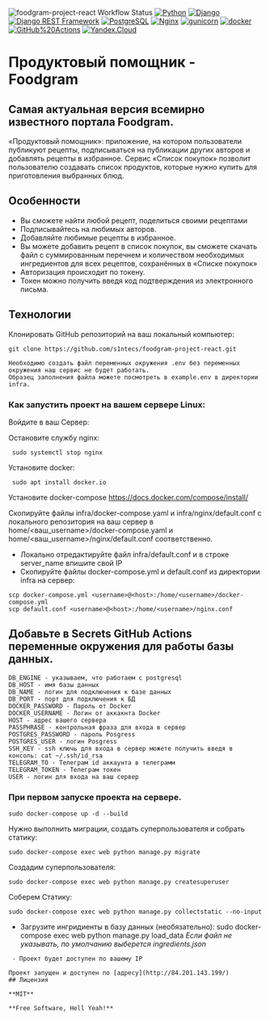 ![foodgram-project-react Workflow Status](https://github.com/s1ntecs/foodgram-project-react/actions/workflows/main.yml/badge.svg?branch=master&event=push)
[![Python](https://img.shields.io/badge/-Python-464646?style=flat-square&logo=Python)](https://www.python.org/)
[![Django](https://img.shields.io/badge/-Django-464646?style=flat-square&logo=Django)](https://www.djangoproject.com/)
[![Django REST Framework](https://img.shields.io/badge/-Django%20REST%20Framework-464646?style=flat-square&logo=Django%20REST%20Framework)](https://www.django-rest-framework.org/)
[![PostgreSQL](https://img.shields.io/badge/-PostgreSQL-464646?style=flat-square&logo=PostgreSQL)](https://www.postgresql.org/)
[![Nginx](https://img.shields.io/badge/-NGINX-464646?style=flat-square&logo=NGINX)](https://nginx.org/ru/)
[![gunicorn](https://img.shields.io/badge/-gunicorn-464646?style=flat-square&logo=gunicorn)](https://gunicorn.org/)
[![docker](https://img.shields.io/badge/-Docker-464646?style=flat-square&logo=docker)](https://www.docker.com/)
[![GitHub%20Actions](https://img.shields.io/badge/-GitHub%20Actions-464646?style=flat-square&logo=GitHub%20actions)](https://github.com/features/actions)
[![Yandex.Cloud](https://img.shields.io/badge/-Yandex.Cloud-464646?style=flat-square&logo=Yandex.Cloud)](https://cloud.yandex.ru/)
# Продуктовый помощник - Foodgram

## Самая актуальная версия всемирно известного портала Foodgram.

«Продуктовый помощник»: приложение, на котором пользователи публикуют рецепты, подписываться на публикации других авторов и добавлять рецепты в избранное. Сервис «Список покупок» позволит пользователю создавать список продуктов, которые нужно купить для приготовления выбранных блюд.

## Особенности
- Вы сможете найти любой рецепт, поделиться своими рецептами
- Подписывайтесь на любимых авторов.
- Добавляйте любимые рецепты в избранное.
- Вы можете добавить рецепт в список покупок, вы сможете скачать файл с суммированным перечнем и количеством необходимых ингредиентов для всех рецептов, сохранённых в «Списке покупок»
- Авторизация происходит по токену. 
- Токен можно получить введя код подтверждения из электронного письма.

## Технологии
Клонировать GitHub репозиторий на ваш локальный компьютер:

```
git clone https://github.com/s1ntecs/foodgram-project-react.git

```

```
Необходимо создать файл переменных окружения .env без переменных окружения наш сервис не будет работать.
Образец заполнения файла можете посмотреть в example.env в директории infra.

```
### Как запустить проект на вашем сервере Linux:
Войдите в ваш Сервер:

Остановите службу nginx:

```
 sudo systemctl stop nginx
```
Установите docker:

```
 sudo apt install docker.io
```

Установите docker-compose https://docs.docker.com/compose/install/

Скопируйте файлы infra/docker-compose.yaml и infra/nginx/default.conf с локального репозитория на ваш сервер в home/<ваш_username>/docker-compose.yaml и home/<ваш_username>/nginx/default.conf соответственно.
* Локально отредактируйте файл infra/default.conf и в строке server_name впишите свой IP
* Скопируйте файлы docker-compose.yml и default.conf из директории infra на сервер:
```
scp docker-compose.yml <username>@<host>:/home/<username>/docker-compose.yml
scp default.conf <username>@<host>:/home/<username>/nginx.conf
```
## Добавьте в Secrets GitHub Actions переменные окружения для работы базы данных.
    DB_ENGINE - указываем, что работаем с postgresql
    DB_HOST - имя базы данных
    DB_NAME - логин для подключения к базе данных
    DB_PORT - порт для подключения к БД
    DOCKER_PASSWORD - Пароль от Docker
    DOCKER_USERNAME - Логин от аккакнта Docker
    HOST - адрес вашего сервера
    PASSPHRASE - контрольная фраза для входа в сервер
    POSTGRES_PASSWORD - пароль Posgress
    POSTGRES_USER - логин Posgress
    SSH_KEY - ssh ключь для входа в сервер можете получить введя в консоль: cat ~/.ssh/id_rsa
    TELEGRAM_TO - Телеграм id аккаунта в телеграмм
    TELEGRAM_TOKEN - Телеграм токен
    USER - логин для входа на ваш сервер

### При первом запуске проекта на сервере.
```
sudo docker-compose up -d --build
```
Нужно выполнить миграции, создать суперпользователя и собрать статику:

```
sudo docker-compose exec web python manage.py migrate

```
Создадим суперпользователя:

```
sudo docker-compose exec web python manage.py createsuperuser

```

Соберем Статику:

```
sudo docker-compose exec web python manage.py collectstatic --no-input

```
- Загрузите ингридиенты  в базу данных (необязательно):
sudo docker-compose exec web python manage.py load_data
*Если файл не указывать, по умолчанию выберется ingredients.json*
```
 - Проект будет доступен по вашему IP

Проект запущен и доступен по [адресу](http://84.201.143.199/)
## Лицензия

**MIT**

**Free Software, Hell Yeah!**
